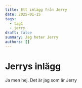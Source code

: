 ```yaml
---
title: Ett inlägg från Jerry
date: 2025-01-15
tags:
  - tag1
  - jerry
draft: false
summary: Jag heter Jerry
authors: []
---
```


# Jerrys inlägg

Ja men hej. Det är jag som är Jerry
